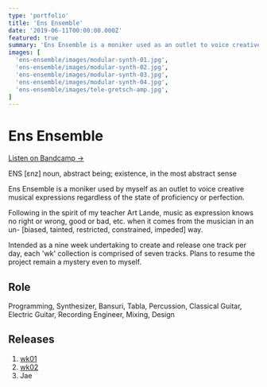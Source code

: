 ```yaml
---
type: 'portfolio'
title: 'Ens Ensemble'
date: '2019-06-11T00:00:00.000Z'
featured: true
summary: 'Ens Ensemble is a moniker used as an outlet to voice creative musical expressions regardless of the state of proficiency or perfection.'
images: [
  'ens-ensemble/images/modular-synth-01.jpg',
  'ens-ensemble/images/modular-synth-02.jpg',
  'ens-ensemble/images/modular-synth-03.jpg',
  'ens-ensemble/images/modular-synth-04.jpg',
  'ens-ensemble/images/tele-gretsch-amp.jpg',
]
---
```


# Ens Ensemble

[Listen on Bandcamp →](https://ensensemble.bandcamp.com/)

ENS [ɛnz] noun, abstract being; existence, in the most abstract sense

Ens Ensemble is a moniker used by myself as an outlet to voice creative musical expressions regardless of the state of proficiency or perfection.

Following in the spirit of my teacher Art Lande, music as expression knows no right or wrong, good or bad, etc. when it comes from the musician in an un- [biased, tainted, restricted, constrained, impeded] way.

Intended as a nine week undertaking to create and release one track per day, each 'wk' collection is comprised of seven tracks. Plans to resume the project remain a mystery even to myself.

## Role

Programming, Synthesizer, Bansuri, Tabla, Percussion, Classical Guitar, Electric Guitar, Recording Engineer, Mixing, Design

## Releases

1. [wk01](/wk01)
2. [wk02](/wk02)
3. Jae
